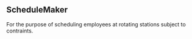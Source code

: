 ## ScheduleMaker
For the purpose of scheduling employees at rotating stations subject to contraints.
